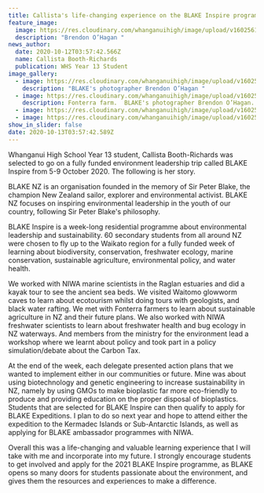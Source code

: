 ```yaml
---
title: Callista's life-changing experience on the BLAKE Inspire programme
feature_image:
  image: https://res.cloudinary.com/whanganuihigh/image/upload/v1602561645/News/Blake%20Inspire%20Sch.%20Callista%20Booth%20Richards/IMG_20201007_115348.jpg
  description: "Brendon O’Hagan "
news_author:
  date: 2020-10-12T03:57:42.566Z
  name: Callista Booth-Richards
  publication: WHS Year 13 Student
image_gallery:
  - image: https://res.cloudinary.com/whanganuihigh/image/upload/v1602561639/News/Blake%20Inspire%20Sch.%20Callista%20Booth%20Richards/Callista_Booth_Richards._BLAKE_inspire_scholarship_funded_by_the_Sir_Peter_Blake_Trust_and_ministry_for_the_environment.jpg
    description: "BLAKE's photographer Brendon O’Hagan "
  - image: https://res.cloudinary.com/whanganuihigh/image/upload/v1602561657/News/Blake%20Inspire%20Sch.%20Callista%20Booth%20Richards/1E7A9980.jpg
    description: Fonterra farm.  BLAKE's photographer Brendon O’Hagan.
  - image: https://res.cloudinary.com/whanganuihigh/image/upload/v1602561638/News/Blake%20Inspire%20Sch.%20Callista%20Booth%20Richards/Screenshot_20201005_215014_com.facebook.katanacrop.jpg
  - image: https://res.cloudinary.com/whanganuihigh/image/upload/v1602561641/News/Blake%20Inspire%20Sch.%20Callista%20Booth%20Richards/Blake-.jpg
show_in_slider: false
date: 2020-10-13T03:57:42.589Z
---
```

Whanganui High School Year 13 student, Callista Booth-Richards was selected to go on a fully funded environment leadership trip called BLAKE Inspire from 5-9 October 2020.  The following is her story.

BLAKE NZ is an organisation founded in the memory of Sir Peter Blake, the champion New Zealand sailor, explorer and environmental activist. BLAKE NZ focuses on inspiring environmental leadership in the youth of our country, following Sir Peter Blake's philosophy.
 
BLAKE Inspire is a week-long residential programme about environmental leadership and sustainability. 60 secondary students from all around NZ were chosen to fly up to the Waikato region for a fully funded week of learning about biodiversity, conservation, freshwater ecology, marine conservation, sustainable agriculture, environmental policy, and water health. 
 
We worked with NIWA marine scientists in the Raglan estuaries and did a kayak tour to see the ancient sea beds. We visited Waitomo glowworm caves to learn about ecotourism whilst doing tours with geologists, and black water rafting. We met with Fonterra farmers to learn about sustainable agriculture in NZ and their future plans. We also worked with NIWA freshwater scientists to learn about freshwater health and bug ecology in NZ waterways. And members from the ministry for the environment lead a workshop where we learnt about policy and took part in a policy simulation/debate about the Carbon Tax.
 
At the end of the week, each delegate presented action plans that we wanted to implement either in our communities or future. Mine was about using biotechnology and genetic engineering to increase sustainability in NZ, namely by using GMOs to make bioplastic far more eco-friendly to produce and providing education on the proper disposal of bioplastics. Students that are selected for BLAKE Inspire can then qualify to apply for BLAKE Expeditions. I plan to do so next year and hope to attend either the expedition to the Kermadec Islands or Sub-Antarctic Islands, as well as applying for BLAKE ambassador programmes with NIWA.
 
Overall this was a life-changing and valuable learning experience that I will take with me and incorporate into my future. I strongly encourage students to get involved and apply for the 2021 BLAKE Inspire programme, as BLAKE opens so many doors for students passionate about the environment, and gives them the resources and experiences to make a difference.